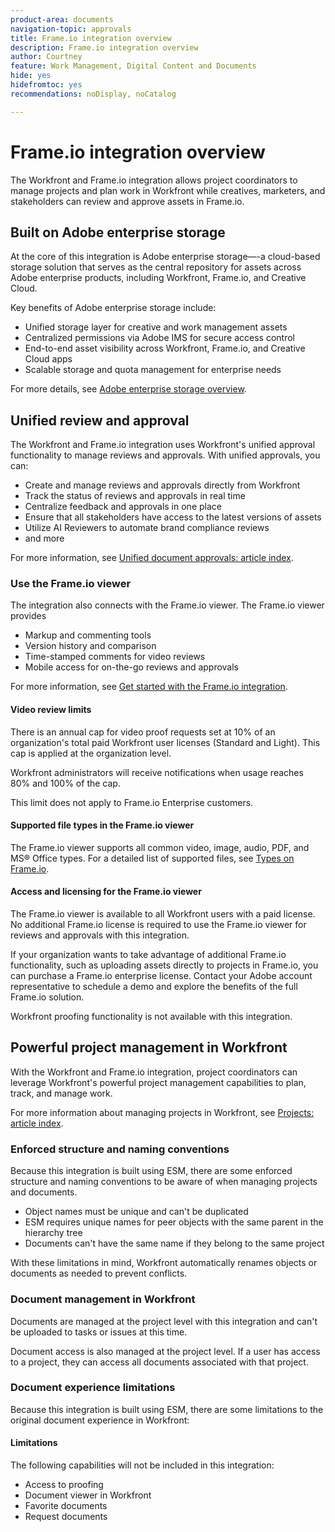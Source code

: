 ```yaml
---
product-area: documents
navigation-topic: approvals
title: Frame.io integration overview
description: Frame.io integration overview
author: Courtney
feature: Work Management, Digital Content and Documents
hide: yes
hidefromtoc: yes
recommendations: noDisplay, noCatalog

---
```


# Frame.io integration overview

The Workfront and Frame.io integration allows project coordinators to manage projects and plan work in Workfront while creatives, marketers, and stakeholders can review and approve assets in Frame.io.

## Built on Adobe enterprise storage

At the core of this integration is Adobe enterprise storage—-a cloud-based storage solution that serves as the central repository for assets across Adobe enterprise products, including Workfront, Frame.io, and Creative Cloud.

Key benefits of Adobe enterprise storage include:

* Unified storage layer for creative and work management assets
* Centralized permissions via Adobe IMS for secure access control
* End-to-end asset visibility across Workfront, Frame.io, and Creative Cloud apps <!--coming soon?-->
* Scalable storage and quota management for enterprise needs

For more details, see [Adobe enterprise storage overview](/help/quicksilver/review-and-approve-work/esm-overview.md).

## Unified review and approval 

The Workfront and Frame.io integration uses Workfront's unified approval functionality to manage reviews and approvals. With unified approvals, you can:

* Create and manage reviews and approvals directly from Workfront
* Track the status of reviews and approvals in real time
* Centralize feedback and approvals in one place
* Ensure that all stakeholders have access to the latest versions of assets
* Utilize AI Reviewers to automate brand compliance reviews
* and more

For more information, see [Unified document approvals: article index](/help/quicksilver/review-and-approve-work/document-reviews-and-approvals/document-reviews-and-approvals.md).


### Use the Frame.io viewer

The integration also connects with the Frame.io viewer. The Frame.io viewer provides

* Markup and commenting tools
* Version history and comparison
* Time-stamped comments for video reviews
* Mobile access for on-the-go reviews and approvals

For more information, see [Get started with the Frame.io integration](/help/quicksilver/review-and-approve-work/native-integrations/frame-io/get-started-with-frame-integration.md).

#### Video review limits

There is an annual cap for video proof requests set at 10% of an organization's total paid Workfront user licenses (Standard and Light). This cap is applied at the organization level. 

Workfront administrators will receive notifications when usage reaches 80% and 100% of the cap.

This limit does not apply to Frame.io Enterprise customers.

#### Supported file types in the Frame.io viewer

The Frame.io viewer supports all common video, image, audio, PDF, and MS&reg; Office types. For a detailed list of supported files, see [Types on Frame.io](https://help.frame.io/en/articles/9436564-supported-file-types-on-frame-io).

#### Access and licensing for the Frame.io viewer

The Frame.io viewer is available to all Workfront users with a paid license. No additional Frame.io license is required to use the Frame.io viewer for reviews and approvals with this integration. 

If your organization wants to take advantage of additional Frame.io functionality, such as uploading assets directly to projects in Frame.io, you can purchase a Frame.io enterprise license. Contact your Adobe account representative to schedule a demo and explore the benefits of the full Frame.io solution.

Workfront proofing functionality is not available with this integration.

## Powerful project management in Workfront

With the Workfront and Frame.io integration, project coordinators can leverage Workfront's powerful project management capabilities to plan, track, and manage work.

For more information about managing projects in Workfront, see [Projects: article index](/help/quicksilver/manage-work/projects/create-projects/create-project.md).

### Enforced structure and naming conventions

Because this integration is built using ESM, there are some enforced structure and naming conventions to be aware of when managing projects and documents.

* Object names must be unique and can't be duplicated
* ESM requires unique names for peer objects with the same parent in the hierarchy tree
* Documents can't have the same name if they belong to the same project

With these limitations in mind, Workfront automatically renames objects or documents as needed to prevent conflicts.

### Document management in Workfront

Documents are managed at the project level with this integration and can't be uploaded to tasks or issues at this time. 

Document access is also managed at the project level. If a user has access to a project, they can access all documents associated with that project.

<!--Documents can't be dragged as full folders.-->

### Document experience limitations

Because this integration is built using ESM, there are some limitations to the original document experience in Workfront:

#### Limitations

The following capabilities will not be included in this integration:

<!--* External document providers-->
* Access to proofing
* Document viewer in Workfront
* Favorite documents
* Request documents


<!--#### Temporary limitations

For now, the following capabilities are not available:

* Send documents to Adobe Experience Manager Assets
* Multi-stage approvals
* Upload documents to comments or updates in Workfront
* Upload documents to tasks or issues in Workfront-->



